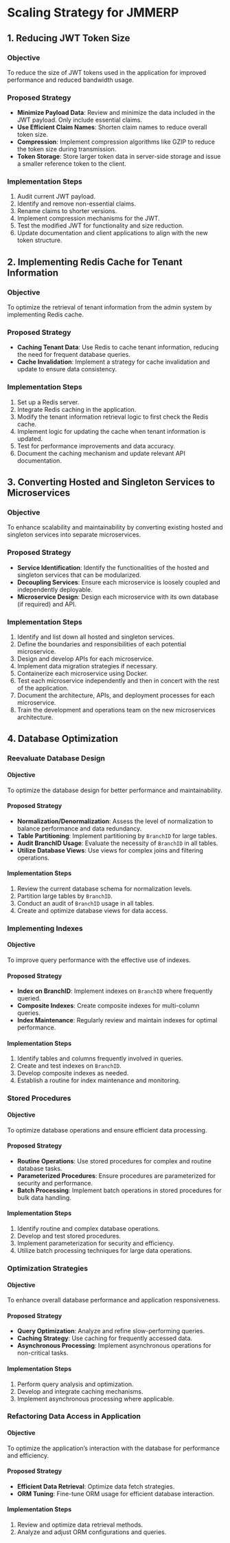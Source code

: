 # Scaling Strategy for JMMERP

## 1. Reducing JWT Token Size

### Objective
To reduce the size of JWT tokens used in the application for improved performance and reduced bandwidth usage.

### Proposed Strategy
- **Minimize Payload Data**: Review and minimize the data included in the JWT payload. Only include essential claims.
- **Use Efficient Claim Names**: Shorten claim names to reduce overall token size.
- **Compression**: Implement compression algorithms like GZIP to reduce the token size during transmission.
- **Token Storage**: Store larger token data in server-side storage and issue a smaller reference token to the client.

### Implementation Steps
1. Audit current JWT payload.
2. Identify and remove non-essential claims.
3. Rename claims to shorter versions.
4. Implement compression mechanisms for the JWT.
5. Test the modified JWT for functionality and size reduction.
6. Update documentation and client applications to align with the new token structure.

## 2. Implementing Redis Cache for Tenant Information

### Objective
To optimize the retrieval of tenant information from the admin system by implementing Redis cache.

### Proposed Strategy
- **Caching Tenant Data**: Use Redis to cache tenant information, reducing the need for frequent database queries.
- **Cache Invalidation**: Implement a strategy for cache invalidation and update to ensure data consistency.

### Implementation Steps
1. Set up a Redis server.
2. Integrate Redis caching in the application.
3. Modify the tenant information retrieval logic to first check the Redis cache.
4. Implement logic for updating the cache when tenant information is updated.
5. Test for performance improvements and data accuracy.
6. Document the caching mechanism and update relevant API documentation.

## 3. Converting Hosted and Singleton Services to Microservices

### Objective
To enhance scalability and maintainability by converting existing hosted and singleton services into separate microservices.

### Proposed Strategy
- **Service Identification**: Identify the functionalities of the hosted and singleton services that can be modularized.
- **Decoupling Services**: Ensure each microservice is loosely coupled and independently deployable.
- **Microservice Design**: Design each microservice with its own database (if required) and API.

### Implementation Steps
1. Identify and list down all hosted and singleton services.
2. Define the boundaries and responsibilities of each potential microservice.
3. Design and develop APIs for each microservice.
4. Implement data migration strategies if necessary.
5. Containerize each microservice using Docker.
6. Test each microservice independently and then in concert with the rest of the application.
7. Document the architecture, APIs, and deployment processes for each microservice.
8. Train the development and operations team on the new microservices architecture.

## 4. Database Optimization

### Reevaluate Database Design

#### Objective
To optimize the database design for better performance and maintainability.

#### Proposed Strategy
- **Normalization/Denormalization**: Assess the level of normalization to balance performance and data redundancy.
- **Table Partitioning**: Implement partitioning by `BranchID` for large tables.
- **Audit BranchID Usage**: Evaluate the necessity of `BranchID` in all tables.
- **Utilize Database Views**: Use views for complex joins and filtering operations.

#### Implementation Steps
1. Review the current database schema for normalization levels.
2. Partition large tables by `BranchID`.
3. Conduct an audit of `BranchID` usage in all tables.
4. Create and optimize database views for data access.

### Implementing Indexes

#### Objective
To improve query performance with the effective use of indexes.

#### Proposed Strategy
- **Index on BranchID**: Implement indexes on `BranchID` where frequently queried.
- **Composite Indexes**: Create composite indexes for multi-column queries.
- **Index Maintenance**: Regularly review and maintain indexes for optimal performance.

#### Implementation Steps
1. Identify tables and columns frequently involved in queries.
2. Create and test indexes on `BranchID`.
3. Develop composite indexes as needed.
4. Establish a routine for index maintenance and monitoring.

### Stored Procedures

#### Objective
To optimize database operations and ensure efficient data processing.

#### Proposed Strategy
- **Routine Operations**: Use stored procedures for complex and routine database tasks.
- **Parameterized Procedures**: Ensure procedures are parameterized for security and performance.
- **Batch Processing**: Implement batch operations in stored procedures for bulk data handling.

#### Implementation Steps
1. Identify routine and complex database operations.
2. Develop and test stored procedures.
3. Implement parameterization for security and efficiency.
4. Utilize batch processing techniques for large data operations.

### Optimization Strategies

#### Objective
To enhance overall database performance and application responsiveness.

#### Proposed Strategy
- **Query Optimization**: Analyze and refine slow-performing queries.
- **Caching Strategy**: Use caching for frequently accessed data.
- **Asynchronous Processing**: Implement asynchronous operations for non-critical tasks.

#### Implementation Steps
1. Perform query analysis and optimization.
2. Develop and integrate caching mechanisms.
3. Implement asynchronous processing where applicable.

### Refactoring Data Access in Application

#### Objective
To optimize the application’s interaction with the database for performance and efficiency.

#### Proposed Strategy
- **Efficient Data Retrieval**: Optimize data fetch strategies.
- **ORM Tuning**: Fine-tune ORM usage for efficient database interaction.

#### Implementation Steps
1. Review and optimize data retrieval methods.
2. Analyze and adjust ORM configurations and queries.
